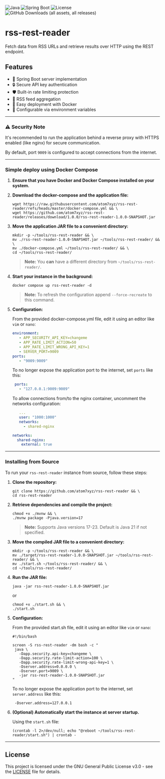 ![Java](https://img.shields.io/badge/Java-17%2B-216B00?style=for-the-badge)
![Spring Boot](https://img.shields.io/badge/Spring%20Boot-3.4+-216B00?style=for-the-badge)
![License](https://img.shields.io/github/license/atom7xyz/rss-rest-reader?style=for-the-badge&color=7469B6)
![GitHub Downloads (all assets, all releases)](https://img.shields.io/github/downloads/atom7xyz/rss-rest-reader/total?style=for-the-badge&color=155E95)

# rss-rest-reader

Fetch data from RSS URLs and retrieve results over HTTP using the REST endpoint.

## Features
- 🚀 Spring Boot server implementation
- 🔒 Secure API key authentication
- 🛡️ Built-in rate limiting protection
- 📡 RSS feed aggregation
- 🐳 Easy deployment with Docker
- 🔧 Configurable via environment variables

---

### ⚠️ Security Note

It's recommended to run the application behind a reverse proxy with HTTPS enabled (like nginx) for secure communication.

By default, port `9009` is configured to accept connections from the internet.

---

### Simple deploy using Docker Compose

1. **Ensure that you have Docker and Docker Compose installed on your system.**
2. **Download the docker-compose and the application file:**

   ```shell
   wget https://raw.githubusercontent.com/atom7xyz/rss-rest-reader/refs/heads/master/docker-compose.yml && \
   wget https://github.com/atom7xyz/rss-rest-reader/releases/download/1.0.0/rss-rest-reader-1.0.0-SNAPSHOT.jar
   ```

3. **Move the application JAR file to a convenient directory:**

   ```shell
   mkdir -p ~/tools/rss-rest-reader && \
   mv ./rss-rest-reader-1.0.0-SNAPSHOT.jar ~/tools/rss-rest-reader/ && \
   mv ./docker-compose.yml ~/tools/rss-rest-reader/ && \
   cd ~/tools/rss-rest-reader/
   ```

   > **Note:** You **can** have a different directory from `~/tools/rss-rest-reader/`.

4. **Start your instance in the background:**

   ```shell
   docker compose up rss-rest-reader -d
   ```

   > **Note:** To refresh the configuration append `--force-recreate` to this command.

5. **Configuration:**

   From the provided docker-compose.yml file, edit it using an editor like `vim` or `nano`:
   ```yml
   environment:
      - APP_SECURITY_API_KEY=changeme
      - APP_RATE_LIMIT_ACTION=50
      - APP_RATE_LIMIT_WRONG_API_KEY=1
      - SERVER_PORT=9009
   ports:
      - "9009:9009"
   ```
   To no longer expose the application port to the internet, set `ports` like this:
   ```yml
    ports:
      - "127.0.0.1:9009:9009"
   ```
   To allow connections from/to the nginx container, uncomment the networks configuration:
   ```yml
      ...
      user: "1000:1000"
      networks:
        - shared-nginx

   networks:
     shared-nginx:
       external: true
   ```

----

### Installing from Source

To run your `rss-rest-reader` instance from source, follow these steps:

1. **Clone the repository:**

   ```shell
   git clone https://github.com/atom7xyz/rss-rest-reader && \
   cd rss-rest-reader
   ```

2. **Retrieve dependencies and compile the project:**

    ```shell
    chmod +x ./mvnw && \
    ./mvnw package -Pjava.version=17
    ```

    > **Note:** Supports Java versions 17-23. Default is Java 21 if not specified.

3. **Move the compiled JAR file to a convenient directory:**

   ```shell
   mkdir -p ~/tools/rss-rest-reader && \
   mv ./target/rss-rest-reader-1.0.0-SNAPSHOT.jar ~/tools/rss-rest-reader/ && \
   mv ./start.sh ~/tools/rss-rest-reader/ && \
   cd ~/tools/rss-rest-reader/
   ```

4. **Run the JAR file:**

   ```shell
   java -jar rss-rest-reader-1.0.0-SNAPSHOT.jar
   ```
   or
   ```shell
   chmod +x ./start.sh && \
   ./start.sh
   ```

5. **Configuration:**

   From the provided start.sh file, edit it using an editor like `vim` or `nano`:
   ```shell
   #!/bin/bash

   screen -S rss-rest-reader -dm bash -c "
    java \
      -Dapp.security.api-key=changeme \
      -Dapp.security.rate-limit-action=100 \
      -Dapp.security.rate-limit-wrong-api-key=1 \
      -Dserver.address=0.0.0.0 \
      -Dserver.port=9009 \
      -jar rss-rest-reader-1.0.0-SNAPSHOT.jar
   "
   ```
   To no longer expose the application port to the internet, set `server.address` like this:
   ```shell
    -Dserver.address=127.0.0.1
   ```

6. **(Optional) Automatically start the instance at server startup.**

   Using the `start.sh` file:
   ```shell
   (crontab -l 2>/dev/null; echo "@reboot ~/tools/rss-rest-reader/start.sh") | crontab -
   ```

---

## License
This project is licensed under the GNU General Public License v3.0 - see the [LICENSE](LICENSE) file for details.
